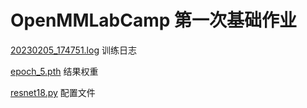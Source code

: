 # OpenMMLabCamp 第一次基础作业
[20230205_174751.log](https://github.com/ThinkWD/OpenMMLabCamp_myHomeWork/blob/main/homework_1_base_flower/20230205_174751.log) 训练日志

[epoch_5.pth](https://github.com/ThinkWD/OpenMMLabCamp_myHomeWork/blob/main/homework_1_base_flower/epoch_5.pth) 结果权重

[resnet18.py](https://github.com/ThinkWD/OpenMMLabCamp_myHomeWork/blob/main/homework_1_base_flower/resnet18.py) 配置文件
